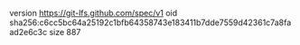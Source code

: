 version https://git-lfs.github.com/spec/v1
oid sha256:c6cc5bc64a25192c1bfb64358743e183411b7dde7559d42361c7a8faad2e6c3c
size 887
